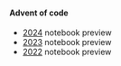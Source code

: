 #### Advent of code
  - [2024](https://github.com/lunaticscodes/lunaticscodes.github.io/blob/main/notebooks/aoc/aoc_2024.ipynb) notebook preview
  - [2023](https://github.com/lunaticscodes/lunaticscodes.github.io/blob/main/notebooks/aoc/aoc_2023.ipynb) notebook preview
  - [2022](https://github.com/lunaticscodes/lunaticscodes.github.io/blob/main/notebooks/aoc/aoc_2022.ipynb) notebook preview
